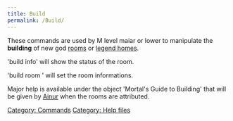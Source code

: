 ```yaml
---
title: Build
permalink: /Build/
---
```


These commands are used by M level maiar or lower to manipulate the
**building** of new god [rooms](room "wikilink") or [legend
homes](Legend_Homes "wikilink").

'build info' will show the status of the room.

'build room <args>' will set the room informations.

Major help is available under the object 'Mortal's Guide to Building'
that will be given by [Ainur](Ainur "wikilink") when the rooms are
attributed.

[Category: Commands](Category:_Commands "wikilink") [Category: Help
files](Category:_Help_files "wikilink")